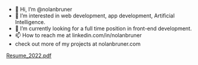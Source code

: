 - 👋 Hi, I’m @nolanbruner
- 👀 I’m interested in web development, app development, Artificial Intelligence.
- 🌱 I’m currently looking for a full time position in front-end development.
- 📫 How to reach me at linkedin.com/in/nolanbruner
- check out more of my projects at nolanbruner.com

<!---
nolanbruner/nolanbruner is a ✨ special ✨ repository because its `README.md` (this file) appears on your GitHub profile.
You can click the Preview link to take a look at your changes.
--->
[Resume_2022.pdf](https://github.com/nolanbruner/nolanbruner/files/9845253/Resume_2022.pdf)
